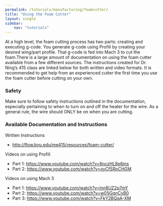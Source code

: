 ```yaml
---
permalink: /tutorials/manufacturing/foamcutter/
title: "Using the Foam Cutter"
layout: single
sidebar:
    nav: "tutorials"
---
```


At a high level, the foam cutting process has two parts: creating and executing g-code. You generate g-code using Profili by creating your desired wing/part profile. That g-code is fed into Mach 3 to cut the foam.There is a large amount of documentation on using the foam cutter available from a few different sources. The instructions created for Dr. Ning’s 415 class are linked below for both written and video formats. It is recommended to get help from an experienced cutter the first time you use the foam cutter before cutting on your own.

### Safety

Make sure to follow safety instructions outlined in the documentation, especially pertaining to when to turn on and off the heater for the wire. As a general rule, the wire should ONLY be on when you are cutting.

### Available Documentation and Instructions

Written Instructions

+ <http://flow.byu.edu/me415/resources/foam-cutter/>

Videos on using Profili

+ Part 1: <https://www.youtube.com/watch?v=8nczHL8e6ms>
+ Part 2: <https://www.youtube.com/watch?v=oyCfSRoCHGM>

Videos on using Mach 3

+ Part 1: <https://www.youtube.com/watch?v=lnn8UZ2p7mY>
+ Part 2: <https://www.youtube.com/watch?v=w01jGqnCvB0>
+ Part 3: <https://www.youtube.com/watch?v=FkY2BQgA-XM>

